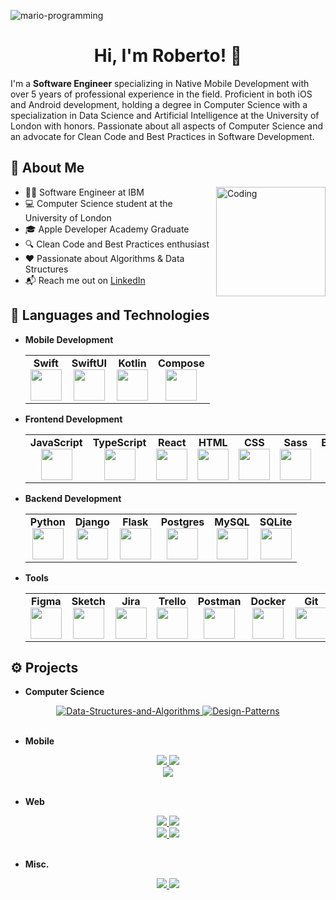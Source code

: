 ![mario-programming](https://user-images.githubusercontent.com/57627290/232532490-3b6499c0-dd8c-4d9d-9e74-9190ed4a486c.gif)

<h1 align="center">Hi, I'm Roberto! 👋</h1>

I'm a **Software Engineer** specializing in Native Mobile Development with over 5 years of professional experience in the field. Proficient in both iOS and Android development, holding a degree in Computer Science with a specialization in Data Science and Artificial Intelligence at the University of London with honors. Passionate about all aspects of Computer Science and an advocate for Clean Code and Best Practices in Software Development.

## 🧔 About Me

<img align="right" alt="Coding" height="175" src="https://github-readme-stats.vercel.app/api/top-langs/?username=Roberto2194&layout=compact">

- 👨‍💻 Software Engineer at IBM
- 💻 Computer Science student at the University of London
- 🎓 Apple Developer Academy Graduate
- 🔍 Clean Code and Best Practices enthusiast
- ❤️ Passionate about Algorithms & Data Structures
- 📬 Reach me out on <a href="https://www.linkedin.com/in/roberto-liccardo/">LinkedIn</a>

## 🚀 Languages and Technologies
- **Mobile Development**
	
	<center>
		<table>
			<tbody>
				<tr>
					<td align="center">
						<span><strong>Swift</strong></span><br/>
						<img height="50px" width="50px" src="https://cdn.jsdelivr.net/gh/devicons/devicon/icons/swift/swift-original.svg">
					</td>
					<td align="center">
						<span><strong>SwiftUI</strong></span><br/>
						<img height="50px" width="50px" src="https://user-images.githubusercontent.com/57627290/232493297-693b08aa-a142-44c2-a63d-a60ba8493809.png">
					</td>
					<td align="center">
						<span><strong>Kotlin</strong></span><br/>
						<img height="50px" width="50px" src="https://cdn.jsdelivr.net/gh/devicons/devicon/icons/kotlin/kotlin-original.svg">
					</td>
					<td align="center">
						<span><strong>Compose</strong></span><br/>
						<img height="50px" width="50px" src="https://user-images.githubusercontent.com/57627290/232493693-53f16a93-1ba7-4d4f-b113-d7acb5deb757.png">
					</td>
				</tr>
			</tbody>
		</table>
	</center>
- **Frontend Development**
	<center>
		<table>
			<tbody>
				<tr>
					<td align="center">
						<span><strong>JavaScript</strong></span><br/>
						<img height="50px" width="50px" src="https://cdn.jsdelivr.net/gh/devicons/devicon/icons/javascript/javascript-original.svg">
					</td>
					<td align="center">
						<span><strong>TypeScript</strong></span><br/>
						<img height="50px" width="50px" src="https://cdn.jsdelivr.net/gh/devicons/devicon/icons/typescript/typescript-original.svg">
					</td>
					<td align="center">
						<span><strong>React</strong></span><br/>
						<img height="50px" width="50px" src="https://cdn.jsdelivr.net/gh/devicons/devicon/icons/react/react-original.svg">
					</td>
					<td align="center">
						<span><strong>HTML</strong></span><br/>
						<img height="50px" width="50px" src="https://cdn.jsdelivr.net/gh/devicons/devicon/icons/html5/html5-original.svg">
					</td>
					<td align="center">
						<span><strong>CSS</strong></span><br/>
						<img height="50px" width="50px" src="https://cdn.jsdelivr.net/gh/devicons/devicon/icons/css3/css3-original.svg">
					</td>
					<td align="center">
						<span><strong>Sass</strong></span><br/>
						<img height="50px" width="50px" src="https://cdn.jsdelivr.net/gh/devicons/devicon/icons/sass/sass-original.svg">
					</td>
					<td align="center">
						<span><strong>Bootstrap</strong></span><br/>
						<img height="50px" width="50px" src="https://cdn.jsdelivr.net/gh/devicons/devicon/icons/bootstrap/bootstrap-original.svg">
					</td>
				</tr>
			</tbody>
		</table>
	</center>
- **Backend Development**
	<center>
		<table>
			<tbody>
				<tr>
					<td align="center">
						<span><strong>Python</strong></span><br/>
						<img height="50px" width="50px" src="https://cdn.jsdelivr.net/gh/devicons/devicon/icons/python/python-original.svg">
					</td>
					<td align="center">
						<span><strong>Django</strong></span><br/>
						<img height="50px" width="50px" src="https://user-images.githubusercontent.com/57627290/232499968-889ea05f-395f-4554-a201-9dd13c502948.jpg">
					</td>
					<td align="center">
						<span><strong>Flask</strong></span><br/>
						<img height="50px" width="50px" src="https://user-images.githubusercontent.com/57627290/232501087-9dfafe85-3a39-42ec-9f80-07c01d26b73d.png">
					</td>
					<td align="center">
						<span><strong>Postgres</strong></span><br/>
						<img height="50px" width="50px" src="https://cdn.jsdelivr.net/gh/devicons/devicon/icons/postgresql/postgresql-original.svg">
					</td>
					<td align="center">
						<span><strong>MySQL</strong></span><br/>
						<img height="50px" width="50px" src="https://cdn.jsdelivr.net/gh/devicons/devicon/icons/mysql/mysql-original.svg">
					</td>
					<td align="center">
						<span><strong>SQLite</strong></span><br/>
						<img height="50px" width="50px" src="https://cdn.jsdelivr.net/gh/devicons/devicon/icons/sqlite/sqlite-original.svg">
					</td>
				</tr>
			</tbody>
		</table>
	</center>
- **Tools**
	<center>
		<table>
			<tbody>
				<tr>
					<td align="center">
						<span><strong>Figma</strong></span><br/>
						<img height="50px" width="50px" src="https://cdn.jsdelivr.net/gh/devicons/devicon/icons/figma/figma-original.svg">
					</td>
					<td align="center">
						<span><strong>Sketch</strong></span><br/>
						<img height="50px" width="50px" src="https://cdn.jsdelivr.net/gh/devicons/devicon/icons/sketch/sketch-original.svg">
					</td>
					<td align="center">
						<span><strong>Jira</strong></span><br/>
						<img height="50px" width="50px" src="https://cdn.jsdelivr.net/gh/devicons/devicon/icons/jira/jira-original.svg">
					</td>
					<td align="center">
						<span><strong>Trello</strong></span><br/>
						<img height="50px" width="50px" src="https://user-images.githubusercontent.com/57627290/232511153-52af0f95-9957-44f0-b9a2-c2ee0ddd9afe.png">
					</td>
					<td align="center">
						<span><strong>Postman</strong></span><br/>
						<img height="50px" width="50px" src="https://user-images.githubusercontent.com/57627290/232529515-0a3bdd74-e901-4f72-8b96-dee958e64eea.svg">
					</td>
					<td align="center">
						<span><strong>Docker</strong></span><br/>
						<img height="50px" width="50px" src="https://cdn.jsdelivr.net/gh/devicons/devicon/icons/docker/docker-original.svg">
					</td>
					<td align="center">
						<span><strong>Git</strong></span><br/>
						<img height="50px" width="50px" src="https://cdn.jsdelivr.net/gh/devicons/devicon/icons/git/git-original.svg">
					</td>
					<td align="center">
						<span><strong>GitLab</strong></span><br/>
						<img height="50px" width="50px" src="https://cdn.jsdelivr.net/gh/devicons/devicon/icons/gitlab/gitlab-original.svg">
					</td>
				</tr>
			</tbody>
		</table>
	</center>

## ⚙️ Projects
- **Computer Science**

<center>
<a href="https://github.com/Roberto2194/Data-Structures-and-Algorithms">
  <img src="https://github-readme-stats.vercel.app/api/pin/?username=Roberto2194&repo=Data-Structures-and-Algorithms&bg_color=0d1116&title_color=ce09ec&text_color=a4aacb&icon_color=007ec6" alt="Data-Structures-and-Algorithms">
</a>
<a href="https://github.com/Roberto2194/Design-Patterns">
  <img src="https://github-readme-stats.vercel.app/api/pin/?username=Roberto2194&repo=Design-Patterns&bg_color=0d1116&title_color=ce09ec&text_color=a4aacb&icon_color=007ec6" alt="Design-Patterns">
</a><br><br>
</center>

- **Mobile**
	
<center>
<a href="https://github.com/Roberto2194/Scrumdinger">
  <img src="https://github-readme-stats.vercel.app/api/pin/?username=Roberto2194&repo=Scrumdinger&bg_color=0d1116&title_color=ce09ec&text_color=a4aacb&icon_color=007ec6" />
</a>
<a href="https://github.com/Roberto2194/Today">
  <img src="https://github-readme-stats.vercel.app/api/pin/?username=Roberto2194&repo=Today&bg_color=0d1116&title_color=ce09ec&text_color=a4aacb&icon_color=007ec6" />
</a>
</center>
<center>
<a href="https://github.com/Roberto2194/Earthquakes">
  <img src="https://github-readme-stats.vercel.app/api/pin/?username=Roberto2194&repo=Earthquakes&bg_color=0d1116&title_color=ce09ec&text_color=a4aacb&icon_color=007ec6" />
</a><br><br>
</center>

- **Web**

<center>
<a href="https://github.com/Roberto2194/Blog">
  <img src="https://github-readme-stats.vercel.app/api/pin/?username=Roberto2194&repo=Blog&bg_color=0d1116&title_color=ce09ec&text_color=a4aacb&icon_color=007ec6" />
</a>
<a href="https://github.com/Roberto2194/Network">
  <img src="https://github-readme-stats.vercel.app/api/pin/?username=Roberto2194&repo=Network&bg_color=0d1116&title_color=ce09ec&text_color=a4aacb&icon_color=007ec6" />
</a>
</center>
<center>
<a href="https://github.com/Roberto2194/Commerce">
  <img src="https://github-readme-stats.vercel.app/api/pin/?username=Roberto2194&repo=Commerce&bg_color=0d1116&title_color=ce09ec&text_color=a4aacb&icon_color=007ec6" />
</a>
<a href="https://github.com/Roberto2194/Mail">
  <img src="https://github-readme-stats.vercel.app/api/pin/?username=Roberto2194&repo=Mail&bg_color=0d1116&title_color=ce09ec&text_color=a4aacb&icon_color=007ec6" />
</a><br><br>
</center>
 
- **Misc.**

<center>
<a href="https://github.com/Roberto2194/Memory">
  <img src="https://github-readme-stats.vercel.app/api/pin/?username=Roberto2194&repo=Memory&bg_color=0d1116&title_color=ce09ec&text_color=a4aacb&icon_color=007ec6" />
</a>
<a href="https://github.com/Roberto2194/Snake-Game">
  <img src="https://github-readme-stats.vercel.app/api/pin/?username=Roberto2194&repo=Snake&bg_color=0d1116&title_color=ce09ec&text_color=a4aacb&icon_color=007ec6" />
</a>
</center>
